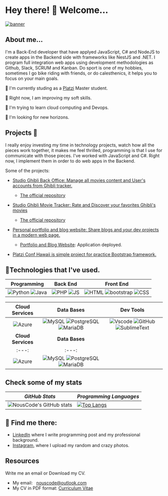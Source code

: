 # Hey there! 🤝 Welcome...
[![banner](./banner-home.png)](https://www.linkedin.com/in/juan-camilo-salazar-be/) 
## About me...
I'm a Back-End developer that have applyed JavaScript, C# and NodeJS to create apps in the Backend side with frameworks like NestJS and .NET. I program full integration web apps using development methodologies as Github, Slack, SCRUM and Kanban. Do sport is one of my hobbies, sometimes I go bike riding with friends, or do calesthenics, it helps you to focus on your main goals. 

🐉 I'm currently studing as a [Platzi](https://www.linkedin.com/school/platzi-inc/) Master student.

🔭 Right now, I am improving my soft skills.

🌱 I'm trying to learn cloud computing and Devops.

🎣 I'm looking for new horizons.

## Projects 🚂
I really enjoy investing my time in technology projects, watch how all the pieces work together, it makes me feel thrilled, programming is that I use for communicate with those pieces. I've worked with JavaScript and C#. Right now, I implement them in order to do web apps in the Backend.

Some of the projects:
- [Studio Ghibli Back Office: Manage all movies content and User's accounts from Ghibli tracker.](https://backoffice.c10-se.com/)
  - [The official repository](https://github.com/C10-Ghibli-s/BE-Backoffice)
- [Studio Ghibli Movie Tracker: Rate and Discover your favorites Ghibli's movies](https://ghibli-tracker.c10-se.com/)
  - [The official repository](https://github.com/C10-Ghibli-s/BE-Studio-Ghibli-Tracker)

- [Personal portfolio and blog website: Share blogs and your dev projects in a modern web page.](https://github.com/NousCode/personal-website)
  - [Portfolio and Blog Website](https://nouscode.net/): Application deployed.
- [Platzi Conf Hawaii is simple project for practice Bootstrap framework.](https://nouscode.github.io/platzi-bootstrap/)

## 🏅Technologies that I've used.

| **Programming** | **Back End**| **Front End** |
| :---: | :---: | :---: |
| ![Python](https://img.shields.io/badge/Python-14354C?style=for-the-badge&logo=python&logoColor=white) ![Java](https://img.shields.io/badge/Java-ED8B00?style=for-the-badge&logo=openjdk&logoColor=white) | ![PHP](https://img.shields.io/badge/PHP-777BB4?style=for-the-badge&logo=php&logoColor=white) ![JS](https://img.shields.io/badge/JavaScript-323330?style=for-the-badge&logo=javascript&logoColor=F7DF1E)  | ![HTML](https://img.shields.io/badge/HTML5-E34F26?style=for-the-badge&logo=html5&logoColor=white) ![bootstrap](https://img.shields.io/badge/Bootstrap-563D7C?style=for-the-badge&logo=bootstrap&logoColor=white) ![CSS](https://img.shields.io/badge/CSS3-1572B6?style=for-the-badge&logo=css3&logoColor=white)  |

| **Cloud Services** | **Data Bases** | **Dev Tools** |
| :---: | :---: | :---: |
| ![Azure](https://img.shields.io/badge/Microsoft_Azure-0089D6?style=for-the-badge&logo=microsoft-azure&logoColor=white) | ![MySQL](	https://img.shields.io/badge/MySQL-005C84?style=for-the-badge&logo=mysql&logoColor=white) ![PostgreSQL](https://img.shields.io/badge/PostgreSQL-316192?style=for-the-badge&logo=postgresql&logoColor=white) ![MariaDB](https://img.shields.io/badge/MariaDB-003545?style=for-the-badge&logo=mariadb&logoColor=white) | ![Vscode](https://img.shields.io/badge/VSCode-0078D4?style=for-the-badge&logo=visual%20studio%20code&logoColor=white) ![GitHub](https://img.shields.io/badge/GitHub-100000?style=for-the-badge&logo=github&logoColor=white) ![SublimeText](https://img.shields.io/badge/sublime_text-%23575757.svg?&style=for-the-badge&logo=sublime-text&logoColor=important)
| **Cloud Services** | **Data Bases** | 
| :---: | :---: |
| ![Azure](https://img.shields.io/badge/Microsoft_Azure-0089D6?style=for-the-badge&logo=microsoft-azure&logoColor=white) | ![MySQL](	https://img.shields.io/badge/MySQL-005C84?style=for-the-badge&logo=mysql&logoColor=white) ![PostgreSQL](https://img.shields.io/badge/PostgreSQL-316192?style=for-the-badge&logo=postgresql&logoColor=white) ![MariaDB](https://img.shields.io/badge/MariaDB-003545?style=for-the-badge&logo=mariadb&logoColor=white) 

## Check some of my stats

| *GitHub Stats* | *Programming Languages* |
---|---  
| ![NousCode's GitHub stats](https://github-readme-stats.vercel.app/api?username=CarlosWay23&show_icons=true&theme=tokyonight) |  [![Top Langs](https://github-readme-stats.vercel.app/api/top-langs/?username=CarlosWay23&layout=compact&theme=tokyonight)](https://github.com/anuraghazra/github-readme-stats) |

## 📡 Find me there:

- [LinkedIn](https://www.linkedin.com/in/juan-camilo-salazar-be/) where I write programming post and my professional background. 
- [Instagram](https://www.instagram.com/nous_code/), where I upload my random and crazy photos.

## Resources
Write me an email or Download my CV.
- My email: <a style="margin-left: 8px;" href="mailto:nouscode@outlook.com">nouscode@outlook.com</a>
- My CV in PDF format: <a style="text-align: center;" href="https://1drv.ms/b/s!Aj66jVJPb5INdPAz1L4KebsamhE">Curriculum Vitae</a>
